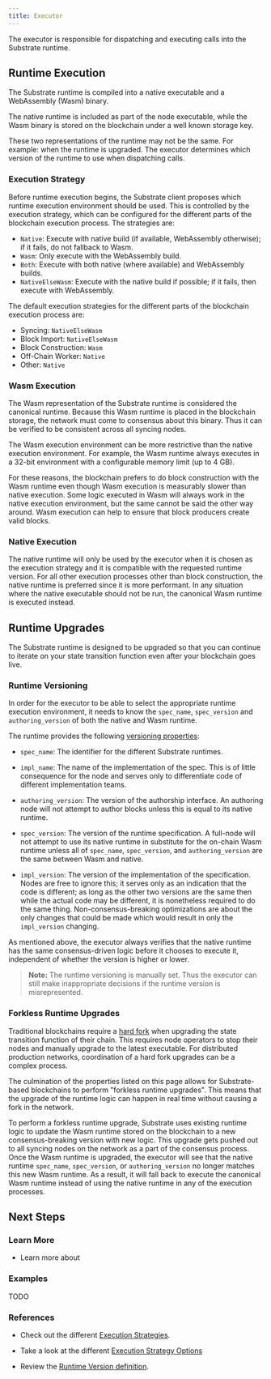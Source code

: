```yaml
---
title: Executor
---
```


The executor is responsible for dispatching and executing calls into the Substrate runtime.

## Runtime Execution

The Substrate runtime is compiled into a native executable and a WebAssembly (Wasm) binary.

The native runtime is included as part of the node executable, while the Wasm binary is stored on
the blockchain under a well known storage key.

These two representations of the runtime may not be the same. For example: when the runtime is
upgraded. The executor determines which version of the runtime to use when dispatching calls.

### Execution Strategy

Before runtime execution begins, the Substrate client proposes which runtime execution environment
should be used. This is controlled by the execution strategy, which can be configured for the
different parts of the blockchain execution process. The strategies are:

- `Native`: Execute with native build (if available, WebAssembly otherwise); if it fails, do not
  fallback to Wasm.
- `Wasm`: Only execute with the WebAssembly build.
- `Both`: Execute with both native (where available) and WebAssembly builds.
- `NativeElseWasm`: Execute with the native build if possible; if it fails, then execute with
  WebAssembly.

The default execution strategies for the different parts of the blockchain execution process are:

- Syncing: `NativeElseWasm`
- Block Import: `NativeElseWasm`
- Block Construction: `Wasm`
- Off-Chain Worker: `Native`
- Other: `Native`

### Wasm Execution

The Wasm representation of the Substrate runtime is considered the canonical runtime. Because this
Wasm runtime is placed in the blockchain storage, the network must come to consensus about this
binary. Thus it can be verified to be consistent across all syncing nodes.

The Wasm execution environment can be more restrictive than the native execution environment. For
example, the Wasm runtime always executes in a 32-bit environment with a configurable memory limit
(up to 4 GB).

For these reasons, the blockchain prefers to do block construction with the Wasm runtime even though
Wasm execution is measurably slower than native execution. Some logic executed in Wasm will always
work in the native execution environment, but the same cannot be said the other way around. Wasm
execution can help to ensure that block producers create valid blocks.

### Native Execution

The native runtime will only be used by the executor when it is chosen as the execution strategy and
it is compatible with the requested runtime version. For all other execution processes other than
block construction, the native runtime is preferred since it is more performant. In any situation
where the native executable should not be run, the canonical Wasm runtime is executed instead.

## Runtime Upgrades

The Substrate runtime is designed to be upgraded so that you can continue to iterate on your state
transition function even after your blockchain goes live.

### Runtime Versioning

In order for the executor to be able to select the appropriate runtime execution environment, it
needs to know the `spec_name`, `spec_version` and `authoring_version` of both the native and Wasm
runtime.

The runtime provides the following
[versioning properties](https://substrate.dev/rustdocs/v2.0.0-rc4/sp_version/struct.RuntimeVersion.html):

- `spec_name`: The identifier for the different Substrate runtimes.

- `impl_name`: The name of the implementation of the spec. This is of little consequence for the
  node and serves only to differentiate code of different implementation teams.

- `authoring_version`: The version of the authorship interface. An authoring node will not attempt
  to author blocks unless this is equal to its native runtime.

- `spec_version`: The version of the runtime specification. A full-node will not attempt to use its
  native runtime in substitute for the on-chain Wasm runtime unless all of `spec_name`,
  `spec_version`, and `authoring_version` are the same between Wasm and native.

- `impl_version`: The version of the implementation of the specification. Nodes are free to ignore
  this; it serves only as an indication that the code is different; as long as the other two
  versions are the same then while the actual code may be different, it is nonetheless required to
  do the same thing. Non-consensus-breaking optimizations are about the only changes that could be
  made which would result in only the `impl_version` changing.

As mentioned above, the executor always verifies that the native runtime has the same
consensus-driven logic before it chooses to execute it, independent of whether the version is higher
or lower.

> **Note:** The runtime versioning is manually set. Thus the executor can still make inappropriate
> decisions if the runtime version is misrepresented.

### Forkless Runtime Upgrades

Traditional blockchains require a [hard fork](<https://en.wikipedia.org/wiki/Fork_(blockchain)>)
when upgrading the state transition function of their chain. This requires node operators to stop
their nodes and manually upgrade to the latest executable. For distributed production networks,
coordination of a hard fork upgrades can be a complex process.

The culmination of the properties listed on this page allows for Substrate-based blockchains to
perform "forkless runtime upgrades". This means that the upgrade of the runtime logic can happen in
real time without causing a fork in the network.

To perform a forkless runtime upgrade, Substrate uses existing runtime logic to update the Wasm
runtime stored on the blockchain to a new consensus-breaking version with new logic. This upgrade
gets pushed out to all syncing nodes on the network as a part of the consensus process. Once the
Wasm runtime is upgraded, the executor will see that the native runtime `spec_name`, `spec_version`,
or `authoring_version` no longer matches this new Wasm runtime. As a result, it will fall back to
execute the canonical Wasm runtime instead of using the native runtime in any of the execution
processes.

## Next Steps

### Learn More

- Learn more about

### Examples

TODO

### References

- Check out the different
  [Execution Strategies](https://substrate.dev/rustdocs/v2.0.0-rc4/sc_client_api/execution_extensions/struct.ExecutionStrategies.html).

- Take a look at the different
  [Execution Strategy Options](https://substrate.dev/rustdocs/v2.0.0-rc4/sp_state_machine/enum.ExecutionStrategy.html)

- Review the
  [Runtime Version definition](https://substrate.dev/rustdocs/v2.0.0-rc4/sp_version/struct.RuntimeVersion.html).
